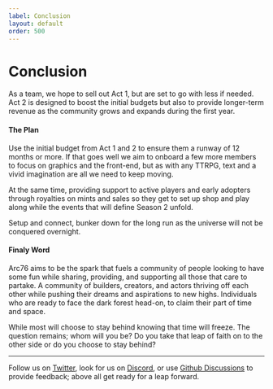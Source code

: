 ```yaml
---
label: Conclusion
layout: default
order: 500
---
```


# Conclusion

As a team, we hope to sell out Act 1, but are set to go with less if needed. Act 2 is designed to boost the initial budgets but also to provide longer-term revenue as the community grows and expands during the first year.

#### The Plan

Use the initial budget from Act 1 and 2 to ensure them a runway of 12 months or more. If that goes well we aim to onboard a few more members to focus on graphics and the front-end, but as with any TTRPG, text and a vivid imagination are all we need to keep moving.

At the same time, providing support to active players and early adopters through royalties on mints and sales so they get to set up shop and play along while the events that will define Season 2 unfold.

Setup and connect, bunker down for the long run as the universe will not be conquered overnight.

#### Finaly Word

Arc76 aims to be the spark that fuels a community of people looking to have some fun while sharing, providing, and supporting all those that care to partake. A community of builders, creators, and actors thriving off each other while pushing their dreams and aspirations to new highs. Individuals who are ready to face the dark forest head-on, to claim their part of time and space.

While most will choose to stay behind knowing that time will freeze. The question remains; whom will you be? Do you take that leap of faith on to the other side or do you choose to stay behind?

---

Follow us on [Twitter](https://twitter.com/Arc76_space), look for us on [Discord](https://discord.gg/a9KYTc2Bj3), or use [Github Discussions](https://github.com/arc-space/arc-whitepaper/discussions) to provide feedback; above all get ready for a leap forward.
